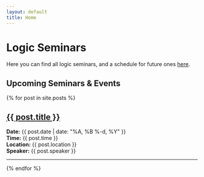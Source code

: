 ```yaml
---
layout: default
title: Home
---
```

# Logic Seminars
Here you can find all logic seminars, and a schedule for future ones [here](https://sotonac-my.sharepoint.com/:x:/g/personal/jmmg1c24_soton_ac_uk/EYfw8Tg9DdtNsHLqqdiy47UBLqt4fazyoDzmxdcjvN1TuQ?e=UN0lgY).
## Upcoming Seminars & Events

{% for post in site.posts %}
  <h2>
    <a href="{{ post.url | relative_url }}">{{ post.title }}</a>
  </h2>
  <p>
    <strong>Date:</strong> {{ post.date | date: "%A, %B %-d, %Y" }} <br>
    <strong>Time:</strong> {{ post.time }} <br>
    <strong>Location:</strong> {{ post.location }} <br>
    <strong>Speaker:</strong> {{ post.speaker }}
  </p>
  <hr>
{% endfor %}
